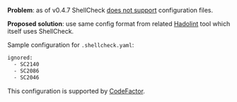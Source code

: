 **Problem**: as of v0.4.7 ShellCheck [does not support](https://github.com/koalaman/shellcheck/wiki/Ignore) configuration files.

**Proposed solution**: use same config format from related [Hadolint](https://github.com/hadolint/hadolint) tool which itself uses ShellCheck.

Sample configuration for `.shellcheck.yaml`: 

```sh
ignored:
  - SC2140
  - SC2086
  - SC2046
```

This configuration is supported by [CodeFactor](https://www.codefactor.io).
